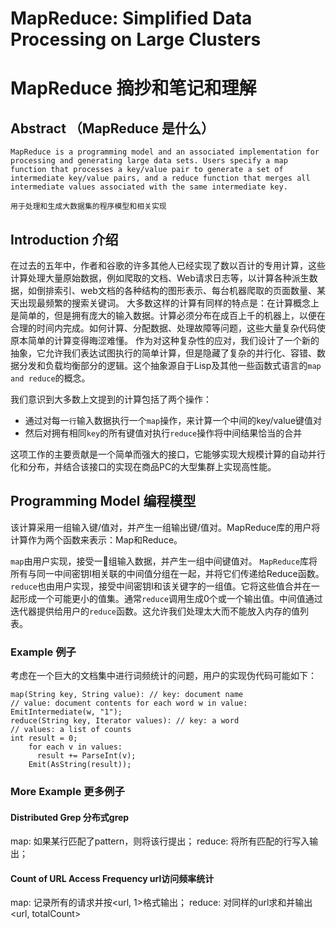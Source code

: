 # MapReduce: Simplified Data Processing on Large Clusters
# MapReduce 摘抄和笔记和理解

## Abstract （MapReduce 是什么）
```
MapReduce is a programming model and an associated implementation for processing and generating large data sets. Users specify a map function that processes a key/value pair to generate a set of intermediate key/value pairs, and a reduce function that merges all intermediate values associated with the same intermediate key.

用于处理和生成大数据集的程序模型和相关实现
```

## Introduction 介绍
在过去的五年中，作者和谷歌的许多其他人已经实现了数以百计的专用计算，这些计算处理大量原始数据，例如爬取的文档、Web请求日志等，以计算各种派生数据，如倒排索引、web文档的各种结构的图形表示、每台机器爬取的页面数量、某天出现最频繁的搜索关键词。
大多数这样的计算有同样的特点是：在计算概念上是简单的，但是拥有庞大的输入数据。计算必须分布在成百上千的机器上，以便在合理的时间内完成。如何计算、分配数据、处理故障等问题，这些大量复杂代码使原本简单的计算变得晦涩难懂。
作为对这种复杂性的应对，我们设计了一个新的抽象，它允许我们表达试图执行的简单计算，但是隐藏了复杂的并行化、容错、数据分发和负载均衡部分的逻辑。这个抽象源自于Lisp及其他一些函数式语言的`map and reduce`的概念。

我们意识到大多数上文提到的计算包括了两个操作：
* 通过对每一`行`输入数据执行一个`map`操作，来计算一个中间的key/value键值对
* 然后对拥有相同`key`的所有键值对执行`reduce`操作将中间结果恰当的合并

这项工作的主要贡献是一个简单而强大的接口，它能够实现大规模计算的自动并行化和分布，并结合该接口的实现在商品PC的大型集群上实现高性能。

## Programming Model 编程模型
该计算采用一组输入键/值对，并产生一组输出键/值对。MapReduce库的用户将计算作为两个函数来表示：Map和Reduce。

`map`由用户实现，接受一组输入数据，并产生一组中间键值对。
`MapReduce`库将所有与同一中间密钥I相关联的中间值分组在一起，并将它们传递给Reduce函数。
`reduce`也由用户实现，接受中间密钥I和该关键字的一组值。它将这些值合并在一起形成一个可能更小的值集。通常`reduce`调用生成0个或一个输出值。中间值通过迭代器提供给用户的`reduce`函数。这允许我们处理太大而不能放入内存的值列表。

### Example 例子
考虑在一个巨大的文档集中进行词频统计的问题，用户的实现伪代码可能如下：
```
map(String key, String value): // key: document name
// value: document contents for each word w in value:
EmitIntermediate(w, "1");
reduce(String key, Iterator values): // key: a word
// values: a list of counts
int result = 0;
    for each v in values:
      result += ParseInt(v);
    Emit(AsString(result));
```

### More Example 更多例子
#### Distributed Grep 分布式grep
map: 如果某行匹配了pattern，则将该行提出；
reduce: 将所有匹配的行写入输出；
#### Count of URL Access Frequency url访问频率统计
map: 记录所有的请求并按<url, 1>格式输出；
reduce: 对同样的url求和并输出<url, totalCount>










